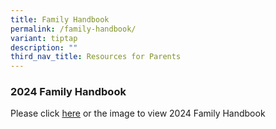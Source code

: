 ```yaml
---
title: Family Handbook
permalink: /family-handbook/
variant: tiptap
description: ""
third_nav_title: Resources for Parents
---
```

<h3>2024 Family Handbook</h3>
<p>Please click <a href="/files/MK/2023/mk%20family%20handbook%202023%20final.pdf" rel="noopener noreferrer nofollow" target="_blank">here</a> or
the image to view 2024 Family Handbook</p>
<p></p>